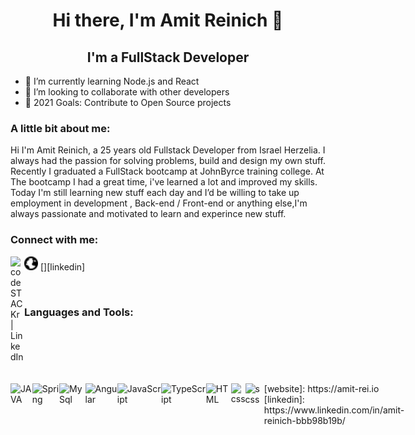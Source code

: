<h1 align="center">Hi there, I'm Amit Reinich 👋</h1>
<h2 align="center">I'm a FullStack Developer</h2>

- 🌱 I’m currently learning Node.js and React
- 👯 I’m looking to collaborate with other developers
- 🥅 2021 Goals: Contribute to Open Source projects

### A little bit about me:
Hi I'm Amit Reinich, a 25 years old Fullstack Developer from Israel Herzelia.
I always had the passion for solving problems, build and design my own stuff.
Recently I graduated a FullStack bootcamp at JohnByrce training college. At The bootcamp I had a great time, i've learned a lot and improved my skills.
Today I'm still learning new stuff each day and I’d be willing to take up employment in development , Back-end / Front-end or anything else,I'm always passionate and motivated to learn and experince new stuff.


### Connect with me:

<a href="https://amit-rei.io"><img  alt="codeSTACKr.com" width="22px" src="https://raw.githubusercontent.com/iconic/open-iconic/master/svg/globe.svg" /></a>
[<img align="left" alt="codeSTACKr | LinkedIn" width="22px" src="https://cdn.jsdelivr.net/npm/simple-icons@v3/icons/linkedin.svg" />][linkedin]


<br />

### Languages and Tools:

<div style="width:100%;display:flex;justify-content:space-around;align-items:center;">

<img alt="JAVA"  src="https://img.shields.io/badge/Java-ED8B00?style=for-the-badge&logo=java&logoColor=white" />
<img alt="Spring"  src="https://img.shields.io/badge/Spring-6DB33F?style=for-the-badge&logo=spring&logoColor=white" />
<img alt="MySql"  src="https://img.shields.io/badge/MySQL-00000F?style=for-the-badge&logo=mysql&logoColor=white" />
<img alt="Angular"  src="https://img.shields.io/badge/Angular-DD0031?style=for-the-badge&logo=angular&logoColor=white" />
<img alt="JavaScript"  src="https://img.shields.io/badge/JavaScript-323330?style=for-the-badge&logo=javascript&logoColor=F7DF1E" />
<img alt="TypeScript"  src="https://img.shields.io/badge/TypeScript-007ACC?style=for-the-badge&logo=typescript&logoColor=white" />
<img alt="HTML"  src="https://img.shields.io/badge/HTML5-E34F26?style=for-the-badge&logo=html5&logoColor=white" />
<img alt="css"  src="https://img.shields.io/badge/CSS3-1572B6?style=for-the-badge&logo=css3&logoColor=white" />
<img alt="scss"  src="https://img.shields.io/badge/Sass-CC6699?style=for-the-badge&logo=sass&logoColor=white" />

<br />
<br />
[website]: https://amit-rei.io
[linkedin]: https://www.linkedin.com/in/amit-reinich-bbb98b19b/

